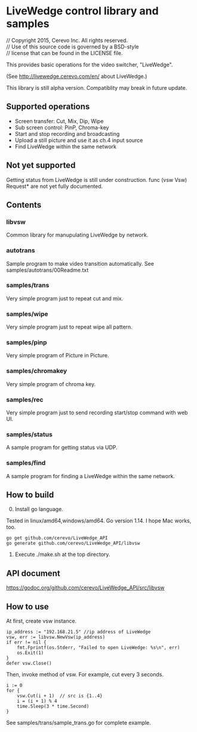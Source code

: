 # LiveWedge control library and samples

// Copyright 2015, Cerevo Inc. All rights reserved.  
// Use of this source code is governed by a BSD-style  
// license that can be found in the LICENSE file.  

This provides basic operations for the video switcher, "LiveWedge".

(See http://livewedge.cerevo.com/en/ about LiveWedge.)

This library is still alpha version. Compatiblity may break in future update.

## Supported operations
* Screen transfer: Cut, Mix, Dip, Wipe
* Sub screen control: PinP, Chroma-key
* Start and stop recording and broadcasting
* Upload a still picture and use it as ch.4 input source
* Find LiveWedge within the same network

## Not yet supported
Getting status from LiveWedge is still under construction. func (vsw Vsw) Request* are not yet fully documented.

## Contents
### libvsw
Common library for manupulating LiveWedge by network.

### autotrans
Sample program to make video transition automatically. See samples/autotrans/00Readme.txt

### samples/trans
Very simple program just to repeat cut and mix.

### samples/wipe
Very simple program just to repeat wipe all pattern. 

### samples/pinp
Very simple program of Picture in Picture. 

### samples/chromakey
Very simple program of chroma key. 

### samples/rec
Very simple program just to send recording start/stop command with web UI.

### samples/status
A sample program for getting status via UDP.

### samples/find
A sample program for finding a LiveWedge within the same network.

## How to build

0. Install go language.

Tested in linux/amd64,windows/amd64. Go version 1.14. I hope Mac works, too.

    go get github.com/cerevo/LiveWedge_API
    go generate github.com/cerevo/LiveWedge_API/libvsw

1. Execute ./make.sh at the top directory.

## API document

https://godoc.org/github.com/cerevo/LiveWedge_API/src/libvsw

## How to use
At first, create vsw instance.

	ip_address := "192.168.21.5" //ip address of LiveWedge
	vsw, err := libvsw.NewVsw(ip_address)
	if err != nil {
		fmt.Fprintf(os.Stderr, "Failed to open LiveWedge: %s\n", err)
		os.Exit(1)
	}
	defer vsw.Close()

Then, invoke method of vsw. For example, cut every 3 seconds.

	i := 0
	for {
		vsw.Cut(i + 1)  // src is {1..4}
		i = (i + 1) % 4
		time.Sleep(3 * time.Second)
	}

See samples/trans/sample_trans.go for complete example.
